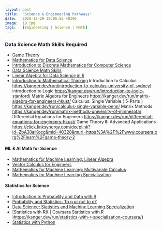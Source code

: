 ```yaml
---
layout: post
title:  "Science & Engineering Pathways"
date:   2020-12-29 18:05:55 +0300
image:  19.jpg
tags:   [Engineering | Science | Math]
---
```

### Data Science Math Skills Required
  - [Game Theory](https://kanger.dev/run/game-theory-stanford/)
  - [Mathematics for Data Science](https://kanger.dev/run/mathematics-for-data-science-specialization-hse/)
  - [Introduction to Discrete Mathematics for Computer Science](https://kanger.dev/run/introduction-to-discrete-maths-for-cs-specialization-hse/)
  - [Data Science Math Skills](https://kanger.dev/run/data-science-math-skills-duke/)
  - [Linear Algebra for Data Science in R](https://www.datacamp.com/courses/linear-algebra-for-data-science-in-r?tap_a=5644-dce66f&tap_s=675229-d67dcf&utm_medium=affiliate&utm_source=saqibjan4)
  - [Introduction to Mathematical Thinking](https://kanger.dev/run/introduction-to-mathematical-thinking-stanford/)
  Introduction to Calculus	https://kanger.dev/run/introduction-to-calculus-university-of-sydney/
  Introduction to Logic	https://kanger.dev/run/introduction-to-logic-stanford/
  Matrix Algebra for Engineers	https://kanger.dev/run/matrix-algebra-for-engineers-hkust/
  Calculus: Single Variable ( 5-Parts )	https://kanger.dev/run/calculus-single-variable-penn/
  Matrix Methods	https://kanger.dev/run/matrix-methods-university-of-minnesota/
  Differential Equations for Engineers	https://kanger.dev/run/differential-equations-for-engineers-hkust/
  Game Theory II: Advanced Applications	https://click.linksynergy.com/deeplink?id=ZbA30aiKocg&mid=40328&murl=https%3A%2F%2Fwww.coursera.org%2Flearn%2Fgame-theory-2

####  ML & AI Math for Science
  - [Mathematics for Machine Learning: Linear Algebra](https://kanger.dev/run/mathematics-for-ml-linear-algebra-imperial/)
  - [Vector Calculus for Engineers](https://kanger.dev/run/vector-calculus-for-engineers-hkust/)
  - [Mathematics for Machine Learning: Multivariate Calculus](https://kanger.dev/run/mathematics-for-ml-multivariate-calculus-imperial/)
  - [Mathematics for Machine Learning Specialization](https://kanger.dev/run/mathematics-for-ml-specialization-imperial/)


#### Statistics for Science
  - [Introduction to Probability and Data with R](https://www.coursera.org/learn/probability-intro?ranMID=40328&ranEAID=ZbA30aiKocg&ranSiteID=ZbA30aiKocg-2qodN7SHLmhXjgUfBL9ilQ&siteID=ZbA30aiKocg-2qodN7SHLmhXjgUfBL9ilQ&utm_content=10&utm_medium=partners&utm_source=linkshare&utm_campaign=ZbA30aiKocg)
  - [Probability and Statistics: To p or not to p?](https://www.coursera.org/learn/probability-statistics?ranMID=40328&ranEAID=ZbA30aiKocg&ranSiteID=ZbA30aiKocg-ui1jeu6o4V.3ZXFSURJ8Eg&siteID=ZbA30aiKocg-ui1jeu6o4V.3ZXFSURJ8Eg&utm_content=10&utm_medium=partners&utm_source=linkshare&utm_campaign=ZbA30aiKocg)
  - [Data Science: Statistics and Machine Learning Specialization](https://www.coursera.org/specializations/data-science-statistics-machine-learning?ranMID=40328&ranEAID=ZbA30aiKocg&ranSiteID=ZbA30aiKocg-qMTUbNSuVsGVRqlgjtWyrA&siteID=ZbA30aiKocg-qMTUbNSuVsGVRqlgjtWyrA&utm_content=10&utm_medium=partners&utm_source=linkshare&utm_campaign=ZbA30aiKocg)
  - [Statistics with R]( | Coursera Statistics with R 	)https://kanger.dev/run/statistics-with-r-specialization-coursera/)
  - [Statistics with Python](https://kanger.dev/run/statistics-with-python-specialization-coursera/)



[jekyll-docs]: https://jekyllrb.com/docs/home
[jekyll-gh]:   https://github.com/jekyll/jekyll
[jekyll-talk]: https://talk.jekyllrb.com/
